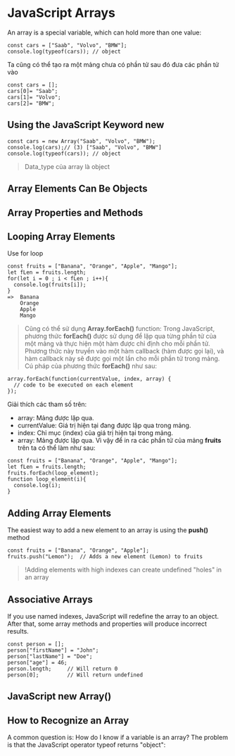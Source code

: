 # JavaScript Arrays

An array is a special variable, which can hold more than one value:

```
const cars = ["Saab", "Volvo", "BMW"];
console.log(typeof(cars)); // object
```

Ta cũng có thể tạo ra một mảng chưa có phần tử sau đó đưa các phần tử vào

```
const cars = [];
cars[0]= "Saab";
cars[1]= "Volvo";
cars[2]= "BMW";
```

## Using the JavaScript Keyword new

```
const cars = new Array("Saab", "Volvo", "BMW");
console.log(cars);// (3) ["Saab", "Volvo", "BMW"]
console.log(typeof(cars)); // object
```

> Data_type của array là object

## Array Elements Can Be Objects

## Array Properties and Methods

## Looping Array Elements

Use for loop

```
const fruits = ["Banana", "Orange", "Apple", "Mango"];
let fLen = fruits.length;
for(let i = 0 ; i < fLen ; i++){
  console.log(fruits[i]);
}
=>  Banana
    Orange
    Apple
    Mango
```

> Cũng có thể sử dụng **Array.forEach()** function:
> Trong JavaScript, phương thức **forEach()** được sử dụng để lặp qua từng phần tử của một mảng và thực hiện một hàm được chỉ định cho mỗi phần tử. Phương thức này truyền vào một hàm callback (hàm được gọi lại), và hàm callback này sẽ được gọi một lần cho mỗi phần tử trong mảng.
> Cú pháp của phương thức **forEach()** như sau:

```
array.forEach(function(currentValue, index, array) {
  // code to be executed on each element
});
```

Giải thích các tham số trên:

- array: Mảng được lặp qua.
- currentValue: Giá trị hiện tại đang được lặp qua trong mảng.
- index: Chỉ mục (index) của giá trị hiện tại trong mảng.
- array: Mảng được lặp qua.
  Vì vậy để in ra các phần tử của mảng **fruits** trên ta có thể làm như sau:

```
const fruits = ["Banana", "Orange", "Apple", "Mango"];
let fLen = fruits.length;
fruits.forEach(loop_element);
function loop_element(i){
  console.log(i);
}
```

## Adding Array Elements

The easiest way to add a new element to an array is using the **push()** method

```
const fruits = ["Banana", "Orange", "Apple"];
fruits.push("Lemon");  // Adds a new element (Lemon) to fruits
```

> !Adding elements with high indexes can create undefined "holes" in an array

## Associative Arrays

If you use named indexes, JavaScript will redefine the array to an object.
After that, some array methods and properties will produce incorrect results.

```
const person = [];
person["firstName"] = "John";
person["lastName"] = "Doe";
person["age"] = 46;
person.length;     // Will return 0
person[0];         // Will return undefined
```

## JavaScript new Array()

## How to Recognize an Array

A common question is: How do I know if a variable is an array?
The problem is that the JavaScript operator typeof returns "object":
